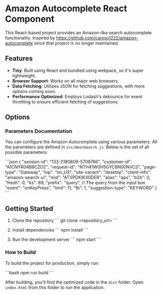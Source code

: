 # Amazon Autocomplete React Component

This React-based project provides an Amazon-like search autocomplete functionality.
Inspired by https://github.com/caroso1222/amazon-autocomplete since that project is no longer maintained.

## Features

- **Tiny**: Built using React and bundled using webpack, so it's super lightweight.
- **Browser Support**: Works on all major web browsers.
- **Data Fetching**: Utilizes JSON for fetching suggestions, with more options coming soon.
- **Performance Optimized**: Employs Lodash's debounce for event throttling to ensure efficient fetching of suggestions.

## Options

### Parameters Documentation

You can configure the Amazon Autocomplete using various parameters. All the parameters are defined in `src/AmznSearch.js`. Below is the set of all possible parameters:

\`\`\`json
{
  "session-id": "133-2190809-5709766",
  "customer-id": "A1CNYR04B8CZOZ",
  "request-id": "NTH41W0H5GYC8N00NVCS",
  "page-type": "Gateway",
  "lop": "en_US",
  "site-variant": "desktop",
  "client-info": "amazon-search-ui",
  "mid": "ATVPDKIKX0DER",
  "alias": "aps",
  "b2b": 0,
  "fresh": 0,
  "ks": 69,
  "prefix": "query", // The query from the input box
  "event": "onKeyPress",
  "limit": 11,
  "fb": 1,
  "suggestion-type": "KEYWORD"
}
\`\`\`

## Getting Started

1. Clone the repository
   \`\`\`
   git clone <repository_url>
   \`\`\`
   
2. Install dependencies
   \`\`\`
   npm install
   \`\`\`

3. Run the development server
   \`\`\`
   npm start
   \`\`\`

### How to Build

To build the project for production, simply run:

\`\`\`bash
npm run build
\`\`\`

After building, you'll find the optimized code in the `dist` folder. Open `index.html` from this folder to run the application.
